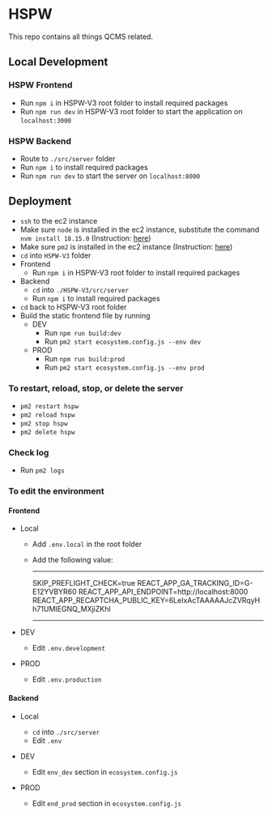 # HSPW

This repo contains all things QCMS related.

## Local Development

### HSPW Frontend

- Run `npm i` in HSPW-V3 root folder to install required packages
- Run `npm run dev` in HSPW-V3 root folder to start the application on `localhost:3000`

### HSPW Backend

- Route to `./src/server` folder
- Run `npm i` to install required packages
- Run `npm run dev` to start the server on `localhost:8000`

## Deployment

- `ssh` to the ec2 instance
- Make sure `node` is installed in the ec2 instance, substitute the command `nvm install 18.15.0` (Instruction: [here](https://docs.aws.amazon.com/sdk-for-javascript/v2/developer-guide/setting-up-node-on-ec2-instance.html))
- Make sure `pm2` is installed in the ec2 instance (Instruction: [here](https://pm2.keymetrics.io/))
- `cd` into `HSPW-V3` folder
- Frontend
  - Run `npm i` in HSPW-V3 root folder to install required packages
- Backend
  - `cd` into `./HSPW-V3/src/server`
  - Run `npm i` to install required packages
- `cd` back to HSPW-V3 root folder
- Build the static frontend file by running
  - DEV
    - Run `npm run build:dev`
    - Run `pm2 start ecosystem.config.js --env dev`
  - PROD
    - Run `npm run build:prod`
    - Run `pm2 start ecosystem.config.js --env prod`

### To restart, reload, stop, or delete the server

- `pm2 restart hspw`
- `pm2 reload hspw`
- `pm2 stop hspw`
- `pm2 delete hspw`

### Check log

- Run `pm2 logs`

### To edit the environment

#### Frontend

- Local

  - Add `.env.local` in the root folder
  - Add the following value:

    ***

    SKIP_PREFLIGHT_CHECK=true
    REACT_APP_GA_TRACKING_ID=G-E12YVBYR60
    REACT_APP_API_ENDPOINT=http://localhost:8000
    REACT_APP_RECAPTCHA_PUBLIC_KEY=6LeIxAcTAAAAAJcZVRqyHh71UMIEGNQ_MXjiZKhI

    ***

- DEV
  - Edit `.env.development`
- PROD
  - Edit `.env.production`

#### Backend

- Local

  - `cd` into `./src/server`
  - Edit `.env`

- DEV
  - Edit `env_dev` section in `ecosystem.config.js`
- PROD
  - Edit `end_prod` section in `ecosystem.config.js`
